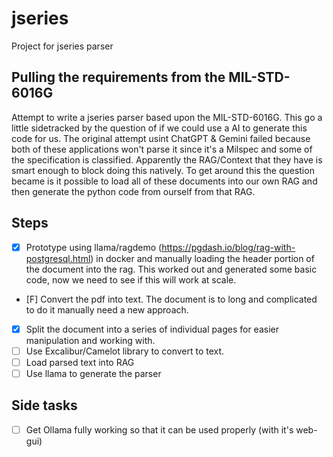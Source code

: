 # jseries
Project for jseries parser

## Pulling the requirements from the MIL-STD-6016G

Attempt to write a jseries parser based upon the MIL-STD-6016G.  This go a little sidetracked by the question of if we could use a AI to generate this code for us.  The original attempt usint ChatGPT & Gemini failed because both of these applications won't parse it since it's a Milspec and some of the specification is classified.  Apparently the RAG/Context that they have is smart enough to block doing this natively.  To get around this the question became is it possible to load all of these documents into our own RAG and then generate the python code from ourself from that RAG.

## Steps

- [x] Prototype using llama/ragdemo (https://pgdash.io/blog/rag-with-postgresql.html) in docker and manually loading the header portion of the document into the rag.  This worked out and generated some basic code, now we need to see if this will work at scale.
- [F] Convert the pdf into text.  The document is to long and complicated to do it manually need a new approach.
- [X] Split the document into a series of individual pages for easier manipulation and working with.
- [ ] Use Excalibur/Camelot library to convert to text.
- [ ] Load parsed text into RAG
- [ ] Use llama to generate the parser

## Side tasks

- [ ] Get Ollama fully working so that it can be used properly (with it's web-gui)
